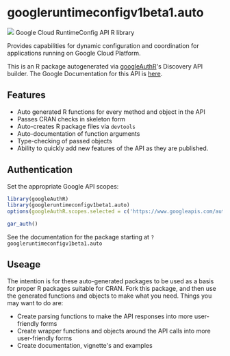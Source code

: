 # googleruntimeconfigv1beta1.auto
![](http://www.google.com/images/icons/product/search-32.gif)
Google Cloud RuntimeConfig API R library

Provides capabilities for dynamic configuration and coordination for applications running on Google Cloud Platform.

This is an R package autogenerated via [googleAuthR](http://code.markedmondson.me/googleAuthR)'s Discovery API builder. 
The Google Documentation for this API is [here](https://cloud.google.com/deployment-manager/runtime-configurator/).

## Features 
 * Auto generated R functions for every method and object in the API
 * Passes CRAN checks in skeleton form
 * Auto-creates R package files via `devtools`
 * Auto-documentation of function arguments
 * Type-checking of passed objects
 * Ability to quickly add new features of the API as they are published.

## Authentication
Set the appropriate Google API scopes:

```r
library(googleAuthR)
library(googleruntimeconfigv1beta1.auto)
options(googleAuthR.scopes.selected = c('https://www.googleapis.com/auth/cloud-platform', 'https://www.googleapis.com/auth/cloudruntimeconfig'))

gar_auth()
```
 See the documentation for the package starting at `?googleruntimeconfigv1beta1.auto`
## Useage
The intention is for these auto-generated packages to be used as a basis for proper R packages suitable for CRAN.
Fork this package, and then use the generated functions and objects to make what you need.
Things you may want to do are:
* Create parsing functions to make the API responses into more user-friendly forms
* Create wrapper functions and objects around the API calls into more user-friendly forms
* Create documentation, vignette's and examples

